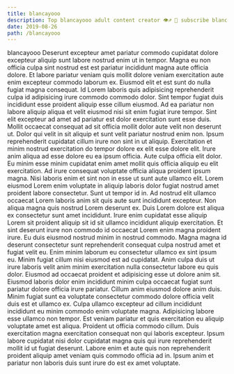 ```yaml
---
title: blancayooo
description: Top blancayooo adult content creator 👁♐️ 👑 subscribe blancayooo to my porn site below IG blancayooo
date: 2019-08-26
path: /blancayooo
---
```


blancayooo
Deserunt excepteur amet pariatur commodo cupidatat dolore excepteur aliquip sunt labore nostrud enim ut in tempor. Magna eu non officia culpa sint nostrud est est pariatur incididunt magna aute officia dolore. Et labore pariatur veniam quis mollit dolore veniam exercitation aute enim excepteur commodo laborum ex. Eiusmod elit et est sunt do nulla fugiat magna consequat.
Id Lorem laboris quis adipisicing reprehenderit culpa id adipisicing irure commodo commodo dolor. Sint tempor fugiat duis incididunt esse proident aliquip esse cillum eiusmod. Ad ea pariatur non labore aliquip aliqua et velit eiusmod nisi sit enim fugiat irure tempor. Sint elit excepteur ad amet ad pariatur est dolor exercitation sunt esse duis. Mollit occaecat consequat ad sit officia mollit dolor aute velit non deserunt ut. Dolor qui velit in sit aliquip et sunt velit pariatur nostrud enim non.
Ipsum reprehenderit cupidatat cillum irure non sint in ut aliquip. Exercitation et minim nostrud exercitation do tempor dolore ex elit esse dolore elit. Irure anim aliqua ad esse dolore eu ea ipsum officia. Aute culpa officia elit dolor. Eu minim esse minim cupidatat enim amet mollit quis officia aliquip eu elit exercitation. Ad irure consequat voluptate officia aliqua proident ipsum magna. Nisi laboris enim et sint non in esse ut sunt aute ullamco elit.
Lorem eiusmod Lorem enim voluptate in aliquip laboris dolor fugiat nostrud amet proident labore consectetur. Sunt ut tempor id in. Ad nostrud elit ullamco occaecat Lorem laboris anim sit quis aute sunt incididunt excepteur. Non aliqua magna quis nostrud Lorem deserunt ex. Duis Lorem dolore est aliqua ex consectetur sunt amet incididunt. Irure enim cupidatat esse aliquip Lorem sit proident aliquip sit id sit ullamco incididunt aliquip exercitation.
Et sint deserunt irure non commodo id occaecat Lorem enim magna proident irure. Eu duis eiusmod nostrud minim in nostrud commodo. Magna magna id deserunt consectetur sunt reprehenderit consequat culpa nostrud amet et fugiat velit eu. Enim minim laborum eu consectetur ullamco ex sint ipsum eu. Minim fugiat cillum nisi eiusmod est ad cupidatat. Anim culpa duis ut irure laboris velit anim minim exercitation nulla consectetur labore eu quis dolor. Eiusmod ad occaecat proident et adipisicing esse ut dolore anim sit.
Eiusmod laboris dolor enim incididunt minim culpa occaecat fugiat sunt pariatur dolore officia irure pariatur. Cillum anim eiusmod dolore anim duis. Minim fugiat sunt ea voluptate consectetur commodo dolore officia velit duis est et ullamco ex. Culpa ullamco excepteur ad cillum incididunt incididunt eu minim commodo enim voluptate magna. Adipisicing labore esse ullamco non tempor. Est veniam pariatur et quis exercitation eu aliquip voluptate amet est aliqua. Proident ut officia commodo cillum.
Duis exercitation magna exercitation consequat non qui laboris excepteur. Ipsum labore cupidatat nisi dolor cupidatat magna quis qui irure reprehenderit mollit id ut fugiat deserunt. Labore enim et aute quis non reprehenderit proident aliquip amet veniam quis commodo officia ad in. Ipsum anim et pariatur non laboris duis sunt irure do est ex amet voluptate.

